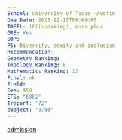 ```yaml
---
School: University of Texas--Austin
Due_Date: 2023-12-15T00:00:00
TOEFL: 102(speaking), more plus
GRE: Yes
SOP: 
PS: Diversity, equity and inclusion
Recommandation: 
Geometry_Ranking: 
Topology_Ranking: 8
Mathematics_Ranking: 13
Final: ok
Field: 
Fee: $90
ETS: "6882"
Treport: "72"
subject: "0703"
---
```

[admission](https://www.ma.utexas.edu/academics/graduate/admissions)
